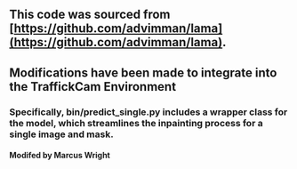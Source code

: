 ## This code was sourced from [https://github.com/advimman/lama](https://github.com/advimman/lama). 

## Modifications have been made to integrate into the TraffickCam Environment

### Specifically, bin/predict_single.py includes a wrapper class for the model, which streamlines the inpainting process for a single image and mask. 

#### Modifed by Marcus Wright
